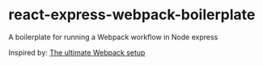 # react-express-webpack-boilerplate
A boilerplate for running a Webpack workflow in Node express

Inspired by: [The ultimate Webpack setup](https://github.com/christianalfoni/webpack-express-boilerplate)
